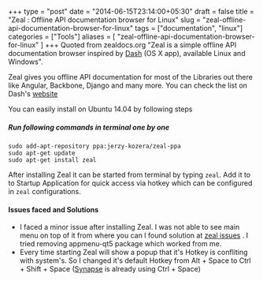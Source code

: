 +++
type = "post"
date = "2014-06-15T23:14:00+05:30"
draft = false
title = "Zeal : Offline API documentation browser for Linux"
slug = "zeal-offline-api-documentation-browser-for-linux"
tags = ["documentation", "linux"]
categories = ["Tools"]
aliases = [
	"zeal-offline-api-documentation-browser-for-linux"
]
+++
Quoted from zealdocs.org "Zeal is a simple offline API documentation browser inspired by [Dash](http://kapeli.com/dash) (OS X app), available Linux and Windows".

Zeal gives you offline API documentation for most of the Libraries out there like Angular, Backbone, Django and many more. You can check the list on Dash's [website](http://kapeli.com/dash#docsets)
<!--more-->

You can easily install on Ubuntu 14.04 by following steps
##### Run following commands in terminal one by one
```
sudo add-apt-repository ppa:jerzy-kozera/zeal-ppa
sudo apt-get update
sudo apt-get install zeal
```

After installing Zeal it can be started from terminal by typing `zeal`. Add it to to Startup Application for quick access via hotkey which can be configured in `zeal` configurations.

#### Issues faced and Solutions

- I faced a minor issue after installing Zeal. I was not able to see main menu on top of it from where you can I found solution at [zeal issues](https://github.com/jkozera/zeal/issues/134) . I tried removing appmenu-qt5 package which worked from me.
- Every time starting Zeal will show a popup that it's Hotkey is confliting with system's. So I changed it's default Hotkey from Alt + Space to Ctrl + Shift + Space ([Synapse](http://kushdilip.com/blog/installing-synapse-launcher-in-ubuntu-14-04/) is already using Ctrl + Space)
